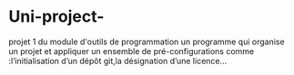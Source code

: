 # Uni-project-
projet 1 du module d'outils de programmation 
un programme qui  organise un projet et appliquer un ensemble de pré-configurations comme :l’initialisation d’un dépôt git,la désignation d’une licence...
